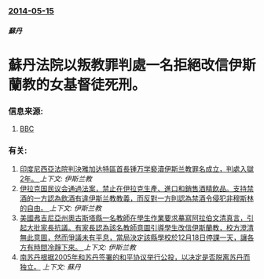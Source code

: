 ### [2014-05-15](/zh/news/2014/05/15/index.md)

##### 蘇丹
# 蘇丹法院以叛教罪判處一名拒絕改信伊斯蘭教的女基督徒死刑。 




### 信息来源:

1. [BBC](http://www.bbc.com/news/world-africa-27424064)

### 有关:

1. [印度尼西亞法院判決雅加达特區首長锺万学褻瀆伊斯兰教罪名成立，判處入獄2年。 ](/zh/news/2017/05/9/印度尼西亞法院判決雅加达特區首長锺万学褻瀆伊斯兰教罪名成立-判處入獄2年.md) _上下文: 伊斯兰教_
2. [伊拉克国民议会通過法案，禁止在伊拉克生產、進口和銷售酒精飲品。支持禁酒的一方認為飲酒有違伊斯兰教教義，而反對一方則認為禁酒令侵犯非穆斯林的自由。 ](/zh/news/2016/10/23/伊拉克国民议会通過法案-禁止在伊拉克生產-進口和銷售酒精飲品-支持禁酒的一方認為飲酒有違伊斯兰教教義-而反對一方則認為禁.md) _上下文: 伊斯兰教_
3. [美國弗吉尼亞州奧古斯塔縣一名教師在學生作業要求摹寫阿拉伯文清真言，引起大批家長抗議。有家長認為該名教師意圖引導學生改信伊斯蘭教，校方澄清無此意圖，然而爭議未有平息，當局決定該縣學校於12月18日停課一天，讓各方有時間冷靜下來。 ](/zh/news/2015/12/18/美國弗吉尼亞州奧古斯塔縣一名教師在學生作業要求摹寫阿拉伯文清真言-引起大批家長抗議-有家長認為該名教師意圖引導學生改信伊.md) _上下文: 伊斯兰教_
4. [南苏丹根据2005年和苏丹签署的和平协议举行公投，以决定是否脱离苏丹而独立。](/zh/news/2011/01/9/南苏丹根据2005年和苏丹签署的和平协议举行公投-以决定是否脱离苏丹而独立.md) _上下文: 蘇丹_
